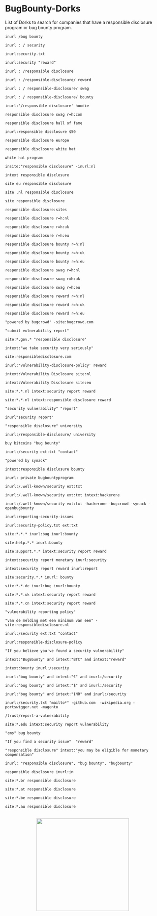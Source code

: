 # BugBounty-Dorks

List of Dorks to search for companies that have a responsible disclosure program or bug bounty program.

```
inurl /bug bounty
```
```
inurl : / security
```
```
inurl:security.txt
```
```
inurl:security "reward"
```
```
inurl : /responsible disclosure
```
```
inurl : /responsible-disclosure/ reward
```
```
inurl : / responsible-disclosure/ swag
```
```
inurl : / responsible-disclosure/ bounty
```
```
inurl:'/responsible disclosure' hoodie
```
```
responsible disclosure swag r=h:com
```
```
responsible disclosure hall of fame
```
```
inurl:responsible disclosure $50
```
```
responsible disclosure europe
```
```
responsible disclosure white hat
```
```
white hat program
```
```
insite:"responsible disclosure" -inurl:nl
```
```
intext responsible disclosure
```
```
site eu responsible disclosure
```
```
site .nl responsible disclosure
```
```
site responsible disclosure
```
```
responsible disclosure:sites
```
```
responsible disclosure r=h:nl
```
```
responsible disclosure r=h:uk
```
```
responsible disclosure r=h:eu
```
```
responsible disclosure bounty r=h:nl
```
```
responsible disclosure bounty r=h:uk
```
```
responsible disclosure bounty r=h:eu
```
```
responsible disclosure swag r=h:nl
```
```
responsible disclosure swag r=h:uk
```
```
responsible disclosure swag r=h:eu
```
```
responsible disclosure reward r=h:nl
```
```
responsible disclosure reward r=h:uk
```
```
responsible disclosure reward r=h:eu
```
```
"powered by bugcrowd" -site:bugcrowd.com
```
```
"submit vulnerability report"
```
```
site:*.gov.* "responsible disclosure"
```
```
intext:"we take security very seriously"
```
```
site:responsibledisclosure.com
```
```
inurl:'vulnerability-disclosure-policy' reward
```
```
intext:Vulnerability Disclosure site:nl
```
```
intext:Vulnerability Disclosure site:eu
```
```
site:*.*.nl intext:security report reward
```
```
site:*.*.nl intext:responsible disclosure reward
```
```
"security vulnerability" "report"
```
```
inurl"security report"
```
```
"responsible disclosure" university
```
```
inurl:/responsible-disclosure/ university
```
```
buy bitcoins "bug bounty"
```
```
inurl:/security ext:txt "contact"
```
```
"powered by synack"
```
```
intext:responsible disclosure bounty
```
```
inurl: private bugbountyprogram
```
```
inurl:/.well-known/security ext:txt
```
```
inurl:/.well-known/security ext:txt intext:hackerone
```
```
inurl:/.well-known/security ext:txt -hackerone -bugcrowd -synack -openbugbounty
```
```
inurl:reporting-security-issues
```
```
inurl:security-policy.txt ext:txt
```
```
site:*.*.* inurl:bug inurl:bounty
```
```
site:help.*.* inurl:bounty
```
```
site:support.*.* intext:security report reward
```
```
intext:security report monetary inurl:security 
```
```
intext:security report reward inurl:report
```
```
site:security.*.* inurl: bounty
```
```
site:*.*.de inurl:bug inurl:bounty
```
```
site:*.*.uk intext:security report reward
```
```
site:*.*.cn intext:security report reward
```
```
"vulnerability reporting policy"
```
```
"van de melding met een minimum van een" -site:responsibledisclosure.nl
```
```
inurl:/security ext:txt "contact"
```
```
inurl:responsible-disclosure-policy
```
```
"If you believe you've found a security vulnerability"
```
```
intext:"BugBounty" and intext:"BTC" and intext:"reward"
```
```
intext:bounty inurl:/security
```
```
inurl:"bug bounty" and intext:"€" and inurl:/security
```
```
inurl:"bug bounty" and intext:"$" and inurl:/security
```
```
inurl:"bug bounty" and intext:"INR" and inurl:/security
```
```
inurl:/security.txt "mailto*" -github.com  -wikipedia.org -portswigger.net -magento
```
```
/trust/report-a-vulnerability
```
```
site:*.edu intext:security report vulnerability
```
```
"cms" bug bounty
```
```
"If you find a security issue"  "reward"
```
```
"responsible disclosure" intext:"you may be eligible for monetary compensation"
```
```
inurl: "responsible disclosure", "bug bounty", "bugbounty"
```
```
responsible disclosure inurl:in
```
```
site:*.br responsible disclosure
```
```
site:*.at responsible disclosure
```
```
site:*.be responsible disclosure
```
```
site:*.au responsible disclosure
```

<p align="center">
<br>
<img href="https://ko-fi.com/akhilkoradiya" src="https://github.com/appcraftstudio/buymeacoffee/raw/master/Images/snapshot-bmc-button.png" width="300">
</p>
